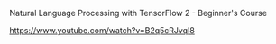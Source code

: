 Natural Language Processing with TensorFlow 2 - Beginner's Course

https://www.youtube.com/watch?v=B2q5cRJvqI8
